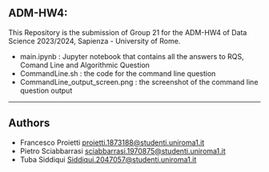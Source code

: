 ## ADM-HW4:
This Repository is the submission of Group 21 for the ADM-HW4 of Data Science 2023/2024, Sapienza - University of Rome.

* main.ipynb : Jupyter notebook that contains all the answers to RQS, Comand Line and Algorithmic Question
* CommandLine.sh : the code for the command line question
* CommandLine_output_screen.png : the screenshot of the command line question output
********
## Authors
* Francesco Proietti    proietti.1873188@studenti.uniroma1.it
* Pietro Sciabbarrasi   sciabbarrasi.1970875@studenti.uniroma1.it 
* Tuba Siddiqui         Siddiqui.2047057@studenti.uniroma1.it
